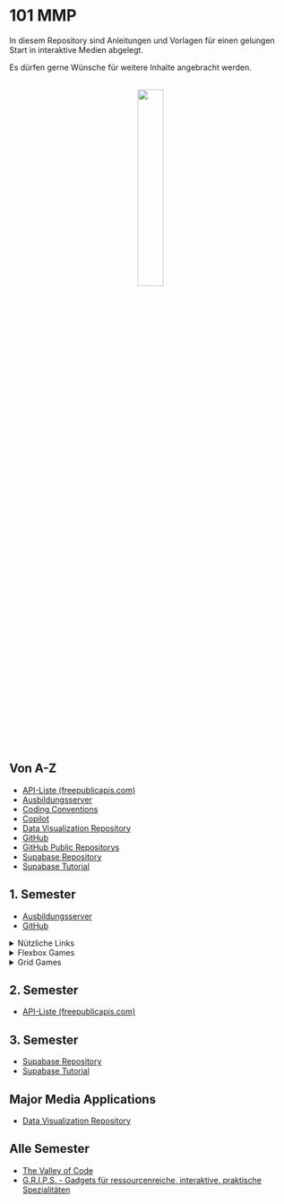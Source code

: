 # 101 MMP

In diesem Repository sind Anleitungen und Vorlagen für einen gelungen Start in interaktive Medien abgelegt. 

Es dürfen gerne Wünsche für weitere Inhalte angebracht werden.

<div align="center">
</div>
<br>
<div align="center">
<img src="https://www.fhgr.ch/typo3conf/ext/sfptemplate/RootPage/Default/Resources/Public/Partials/Logo/Images/Logo.svg" width="30%">
</div>

## Von A-Z
- [API-Liste (freepublicapis.com)](https://freepublicapis.com)
- [Ausbildungsserver](resources/ausbildungsserver.md)
- [Coding Conventions](https://github.com/MaxiMilli/MMP-Coding-Conventions)
- [Copilot](resources/copilot.md)
- [Data Visualization Repository](https://github.com/nickschnee/data-visualization)
- [GitHub](resources/github.md)
- [GitHub Public Repositorys](resources/github_public.md)
- [Supabase Repository](https://github.com/Interaktive-Medien/2023_HS_IM3)
- [Supabase Tutorial](https://github.com/Interaktive-Medien/2023_HS_IM3/blob/main/00_setup/tutorial_supabase.md)

## 1. Semester
- [Ausbildungsserver](resources/ausbildungsserver.md)
- [GitHub](resources/github.md)
<details>
<summary>Nützliche Links</summary>

- [Flexbox Cheat Sheet](https://css-tricks.com/snippets/css/a-guide-to-flexbox/)
- [Grid Cheat Sheet](https://css-tricks.com/snippets/css/complete-guide-grid/)
- [CSS Snippets](https://www.30secondsofcode.org/css/p/1/)
- [Grid It](https://grid-it.ninagraessli.ch/)
- [Squoosh (Bilder optimieren fürs Web)](https://squoosh.app/)
</details>

<details>
<summary>Flexbox Games</summary>

- [Flexbox Froggy](https://flexboxfroggy.com/#de)
- [Flexbox Defense](http://www.flexboxdefense.com/)
- [Flex Box Adventure](https://codingfantasy.com/games/flexboxadventure)
</details>

<details>
<summary>Grid Games</summary>

- [Grid Garden](https://cssgridgarden.com/#de)
- [Grid Attack](https://codingfantasy.com/games/css-grid-attack)
</details>

## 2. Semester
- [API-Liste (freepublicapis.com)](https://freepublicapis.com)

## 3. Semester
- [Supabase Repository](https://github.com/Interaktive-Medien/2023_HS_IM3)
- [Supabase Tutorial](https://github.com/Interaktive-Medien/2023_HS_IM3/blob/main/00_setup/tutorial_supabase.md)

## Major Media Applications
- [Data Visualization Repository](https://github.com/nickschnee/data-visualization)

## Alle Semester
- [The Valley of Code](https://thevalleyofcode.com/)
- [G.R.I.P.S. - Gadgets für ressourcenreiche, interaktive, praktische Spezialitäten](https://workshops.jugendtrends.ch/grips/)